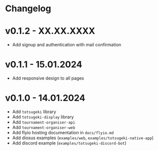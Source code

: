 # Changelog

# v0.1.2 - XX.XX.XXXX

* Add signup and authentication with mail confirmation

# v0.1.1 - 15.01.2024

* Add responsive design to all pages

# v0.1.0 - 14.01.2024

* Add `totsugeki` library
* Add `totsugeki-display` library
* Add `tournament-organiser-api`
* Add `tournament-organiser-web`
* Add flyio hosting documentation in `docs/flyio.md`
* Add dioxus examples (`examples/web`, `examples/totsugeki-native-app`)
* Add discord example (`examples/totsugeki-discord-bot`)
